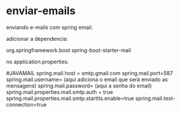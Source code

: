# enviar-emails
enviando e-mails com spring email.

adicionar a dependencia:

  <dependency>
	        <groupId>org.springframework.boot</groupId>
	        <artifactId>spring-boot-starter-mail</artifactId>
	    </dependency>
      
 no application.properties:
 
 #JAVAMAIL
spring.mail.host = smtp.gmail.com
spring.mail.port=587
spring.mail.username= (aqui adiciona o email que será enviado as mensagens)
spring.mail.password= (aqui a senha do email)
spring.mail.properties.mail.smtp.auth = true
spring.mail.properties.mail.smtp.starttls.enable=true
spring.mail.test-connection=true
 
 
      
